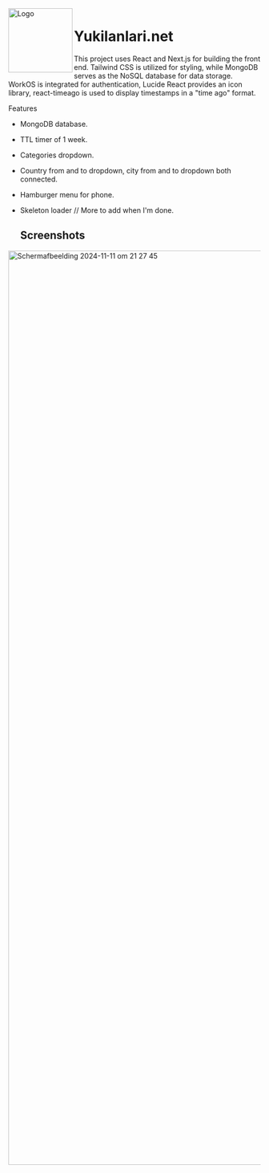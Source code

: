 <img width="128px" src="public/logoIcon.png" alt="Logo" align="left" />

# Yukilanlari.net

This project uses React and Next.js for building the front end. Tailwind CSS is utilized for styling, while MongoDB serves as the NoSQL database for data storage. WorkOS is integrated for authentication, Lucide React provides an icon library, react-timeago is used to display timestamps in a "time ago" format.

Features
- MongoDB database.
- TTL timer of 1 week.
- Categories dropdown.
- Country from and to dropdown, city from and to dropdown both connected.
- Hamburger menu for phone.
- Skeleton loader
  // More to add when I'm done.

  ## Screenshots
<img width="1822" alt="Scherm­afbeelding 2024-11-11 om 21 27 45" src="https://github.com/user-attachments/assets/a741d445-4e77-4103-b336-60469219354a">
